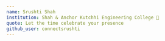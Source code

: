 ```yaml
---
name: Srushti Shah 
institution: Shah & Anchor Kutchhi Engineering College 🚩 
quote: Let the time celebrate your presence 
github_user: connectsrushti
---
```


